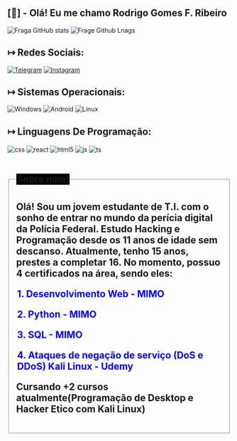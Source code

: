 ## [🎩] - Olá! Eu me chamo Rodrigo Gomes F. Ribeiro
![Fraga GitHub stats](https://github-readme-stats.vercel.app/api?username=RdBl4ckR34p3r&show_icons=true&theme=dracula&count_private=true) 
![Frage Github Lnags](https://github-readme-stats.vercel.app/api/top-langs/?username=RdBl4ckR34p3r&theme=dracula)

## ↦ Redes Sociais:
[![Telegram](https://img.shields.io/badge/Telegram-2CA5E0?style=for-the-badge&logo=telegram&logoColor=white)](https://t.me/+5534998912853)
[![Instagram](https://img.shields.io/badge/Instagram-E4405F?style=for-the-badge&logo=instagram&logoColor=white)](https://instagram.com/rd.host)

## ↦ Sistemas Operacionais:

![Windows](https://img.shields.io/badge/Windows-0078D6?style=for-the-badge&logo=windows&logoColor=white)
![Android](https://img.shields.io/badge/Android-3DDC84?style=for-the-badge&logo=android&logoColor=white)
![Linux](https://img.shields.io/badge/Linux-FCC624?style=for-the-badge&logo=linux&logoColor=black)

## ↦ Linguagens De Programação:

<div style="display: inline_block">

  <img align="center" alt="css" src="https://img.shields.io/badge/CSS-239120?&style=for-the-badge&logo=css3&logoColor=white" />
    <img align="center" alt="react" src="https://img.shields.io/badge/JavaScript-F7DF1E?style=for-the-badge&logo=javascript&logoColor=black" />
  <img align="center" alt="html5" src="https://img.shields.io/badge/Python-14354C?style=for-the-badge&logo=python&logoColor=white" />
  <img align="center" alt="js" src="https://img.shields.io/badge/HTML5-E34F26?style=for-the-badge&logo=html5&logoColor=white" />
  <img align="center" alt="ts" src="https://img.shields.io/badge/MySQL-00000F?style=for-the-badge&logo=mysql&logoColor=white" />
</div><br/>





 <html>
   <body>
    <h2>
         <fieldset>
         <legend style="color:; background-color:black;">Sobre mim!</legend>
         <p><h4>
        Olá! Sou um jovem estudante de T.I. com o sonho de entrar no mundo da perícia digital da Polícia Federal. Estudo Hacking e Programação desde os 11 anos de idade sem descanso. Atualmente, tenho 15 anos, prestes a completar 16. No momento, possuo 4 certificados na área, sendo eles:
           <p>
           <legend style="color:blue; background-color:;">1. Desenvolvimento Web - MIMO</legend>
           </p>
           <p>
           <legend style="color:blue; background-color:;">2. Python - MIMO
           </p>
           <p>
           <legend style="color:blue; background-color:;">3. SQL - MIMO
           </p>
           <p>
           <legend style="color:blue; background-color:;">4. Ataques de negação de serviço (DoS e DDoS) Kali Linux - Udemy
           </p>
           Cursando +2 cursos atualmente(Programação de Desktop e Hacker Etico com Kali Linux)
         </p></h4>
         </fieldset>
    </h2>   
 </html>
